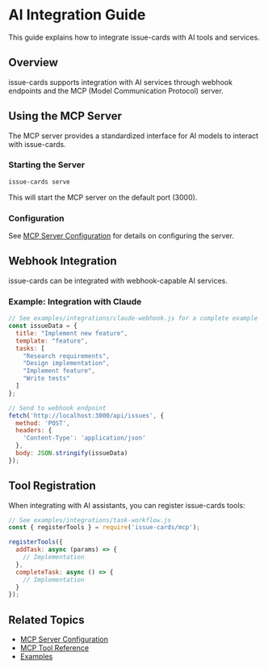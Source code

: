# AI Integration Guide

This guide explains how to integrate issue-cards with AI tools and services.

## Overview

issue-cards supports integration with AI services through webhook endpoints and the MCP (Model Communication Protocol) server.

## Using the MCP Server

The MCP server provides a standardized interface for AI models to interact with issue-cards.

### Starting the Server

```bash
issue-cards serve
```

This will start the MCP server on the default port (3000).

### Configuration

See [MCP Server Configuration](../reference/mcp-server-config.md) for details on configuring the server.

## Webhook Integration

issue-cards can be integrated with webhook-capable AI services.

### Example: Integration with Claude

```javascript
// See examples/integrations/claude-webhook.js for a complete example
const issueData = {
  title: "Implement new feature",
  template: "feature",
  tasks: [
    "Research requirements",
    "Design implementation",
    "Implement feature",
    "Write tests"
  ]
};

// Send to webhook endpoint
fetch('http://localhost:3000/api/issues', {
  method: 'POST',
  headers: {
    'Content-Type': 'application/json'
  },
  body: JSON.stringify(issueData)
});
```

## Tool Registration

When integrating with AI assistants, you can register issue-cards tools:

```javascript
// See examples/integrations/task-workflow.js
const { registerTools } = require('issue-cards/mcp');

registerTools({
  addTask: async (params) => {
    // Implementation
  },
  completeTask: async () => {
    // Implementation
  }
});
```

## Related Topics

- [MCP Server Configuration](../reference/mcp-server-config.md)
- [MCP Tool Reference](../reference/mcp-tool-reference.md)
- [Examples](https://github.com/your-username/issue-cards/tree/main/examples/integrations)
